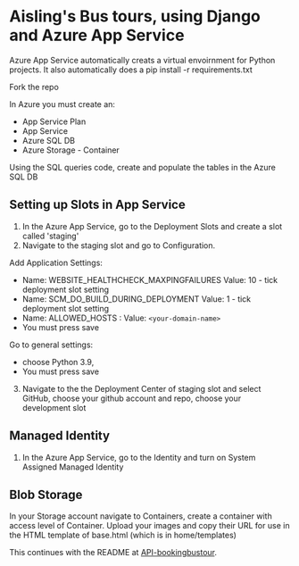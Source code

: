 # Aisling's Bus tours, using Django and Azure App Service

Azure App Service automatically creats a virtual envoirnment for Python projects. It also automatically does a pip install -r requirements.txt

Fork the repo

In Azure you must create an:
* App Service Plan
* App Service
* Azure SQL DB
* Azure Storage - Container

Using the SQL queries code, create and populate the tables in the Azure SQL DB

## Setting up Slots in App Service
1. In the Azure App Service, go to the Deployment Slots and create a slot called 'staging'
2. Navigate to the staging slot and go to Configuration.

Add Application Settings:
* Name: WEBSITE_HEALTHCHECK_MAXPINGFAILURES Value: 10 - tick deployment slot setting
* Name: SCM_DO_BUILD_DURING_DEPLOYMENT Value: 1 - tick deployment slot setting
* Name: ALLOWED_HOSTS : Value: `<your-domain-name>`
* You must press save

Go to general settings:
* choose Python 3.9, 
* You must press save
3. Navigate to the the Deployment Center of staging slot and select GitHub, choose your github account and repo, choose your development slot

## Managed Identity
1. In the Azure App Service, go to the Identity and turn on System Assigned Managed Identity

## Blob Storage
In your Storage account navigate to Containers, create a container with access level of Container.
Upload your images and copy their URL for use in the HTML template of base.html (which is in home/templates)



This continues with the README at [API-bookingbustour](https://github.com/x21128332/API-bookingbustour).
